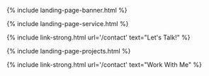 {% include landing-page-banner.html %}

{% include landing-page-service.html %}

{% include link-strong.html url='/contact' text="Let's Talk!" %}

{% include landing-page-projects.html %}

{% include link-strong.html url='/contact' text="Work With Me" %}
